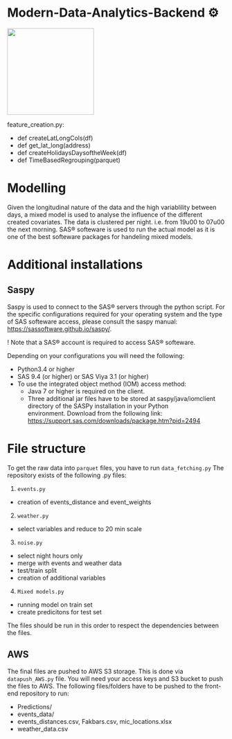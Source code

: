 # Modern-Data-Analytics-Backend ⚙️
<img src ="https://upload.wikimedia.org/wikipedia/commons/thumb/d/d2/Police_of_Belgium_insignia.svg/1200px-Police_of_Belgium_insignia.svg.png" width="200" height="200" />

feature_creation.py:
- def createLatLongCols(df)
- def get_lat_long(address)
- def createHolidaysDaysoftheWeek(df)
- def TimeBasedRegrouping(parquet)


# Modelling
Given the longitudinal nature of the data and the high variablility between days, a mixed model is used to analyse the influence of the different created covariates. The data is clustered per night. i.e. from 19u00 to 07u00 the next morning. 
SAS® softeware is used to run the actual model as it is one of the best softeware packages for handeling mixed models. 

# Additional installations
## Saspy 
Saspy is used to connect to the SAS® servers through the python script. For the specific configurations required for your operating system and the type of SAS softeware access, please consult the saspy manual: https://sassoftware.github.io/saspy/.

! Note that a SAS® account is required to access SAS® softeware.

Depending on your configurations you will need the following:
- Python3.4 or higher
- SAS 9.4 (or higher) or SAS Viya 3.1 (or higher)
- To use the integrated object method (IOM) access method:
    - Java 7 or higher is required on the client.
    - Three additional jar files have to be stored at saspy/java/iomclient directory of the SASPy installation in your Python       
      environment. Download from the following link: https://support.sas.com/downloads/package.htm?pid=2494


# File structure
To get the raw data into `parquet` files, you have to run `data_fetching.py` 
The repository exists of the following .py files:
1. `events.py` 
- creation of events_distance and event_weights
2. `weather.py` 
- select variables and reduce to 20 min scale
3. `noise.py` 
- select night hours only
- merge with events and weather data 
- test/train split
- creation of additional variables        
4. `Mixed models.py`
- running model on train set
- create predicitons for test set

The files should be run in this order to respect the dependencies between the files.

## AWS
The final files are pushed to AWS S3 storage. This is done via  `datapush_AWS.py` file. You will need your access keys and S3 bucket to push the files to AWS. The following files/folders have to be pushed to the front-end repository to run:
- Predictions/
- events_data/
- events_distances.csv, Fakbars.csv, mic_locations.xlsx
- weather_data.csv
